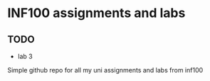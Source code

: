 # INF100 assignments and labs

## TODO

- lab 3

Simple github repo for all my uni assignments and labs from inf100
